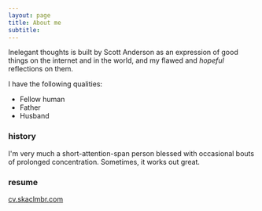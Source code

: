 ```yaml
---
layout: page
title: About me
subtitle: 
---
```

Inelegant thoughts is built by Scott Anderson as an expression of good things on the internet and in the world, and my flawed and *hopeful* reflections on them.

I have the following qualities:
- Fellow human
- Father
- Husband

### history

I'm very much a short-attention-span person blessed with occasional bouts of prolonged concentration. Sometimes, it works out great.

### resume

[cv.skaclmbr.com](http://skaclmbr.github.io/cv)
